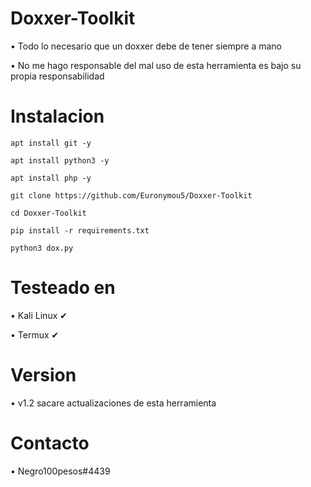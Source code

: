 # Doxxer-Toolkit
• Todo lo necesario que un doxxer debe de tener siempre a mano

• No me hago responsable del mal uso de esta herramienta es bajo su propia responsabilidad
# Instalacion
```
apt install git -y
```
```
apt install python3 -y
```
```
apt install php -y
```
```
git clone https://github.com/Euronymou5/Doxxer-Toolkit
```
```
cd Doxxer-Toolkit
```
```
pip install -r requirements.txt
```
```
python3 dox.py
```
# Testeado en
• Kali Linux ✔

• Termux ✔
# Version
• v1.2  sacare actualizaciones de esta herramienta
# Contacto
• Negro100pesos#4439
